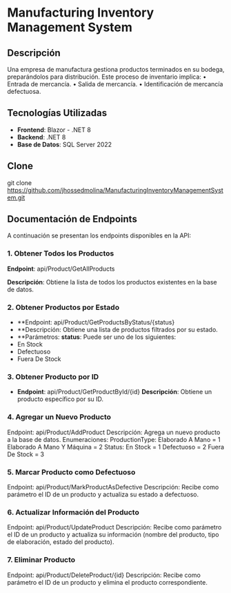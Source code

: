 # Manufacturing Inventory Management System

## Descripción

Una empresa de manufactura gestiona productos terminados en su bodega, preparándolos para distribución. Este proceso de inventario implica:
• Entrada de mercancía.
• Salida de mercancía.
• Identificación de mercancía defectuosa.

## Tecnologías Utilizadas

- **Frontend**: Blazor - .NET 8
- **Backend**: .NET 8
- **Base de Datos**: SQL Server 2022

## Clone

git clone https://github.com/jhossedmolina/ManufacturingInventoryManagementSystem.git

## Documentación de Endpoints
A continuación se presentan los endpoints disponibles en la API:

### 1. Obtener Todos los Productos
**Endpoint**: api/Product/GetAllProducts


**Descripción**: Obtiene la lista de todos los productos existentes en la base de datos.
### 2. Obtener Productos por Estado
- **Endpoint: api/Product/GetProductsByStatus/{status}
- **Descripción: Obtiene una lista de productos filtrados por su estado.
- **Parámetros:
**status**: Puede ser uno de los siguientes:
- En Stock
- Defectuoso
- Fuera De Stock
### 3. Obtener Producto por ID
- **Endpoint**: api/Product/GetProductById/{id}
**Descripción**: Obtiene un producto específico por su ID.
### 4. Agregar un Nuevo Producto
Endpoint: api/Product/AddProduct
Descripción: Agrega un nuevo producto a la base de datos.
Enumeraciones:
ProductionType:
Elaborado A Mano = 1
Elaborado A Mano Y Máquina = 2
Status:
En Stock = 1
Defectuoso = 2
Fuera De Stock = 3
### 5. Marcar Producto como Defectuoso
Endpoint: api/Product/MarkProductAsDefective
Descripción: Recibe como parámetro el ID de un producto y actualiza su estado a defectuoso.
### 6. Actualizar Información del Producto
Endpoint: api/Product/UpdateProduct
Descripción: Recibe como parámetro el ID de un producto y actualiza su información (nombre del producto, tipo de elaboración, estado del producto).
### 7. Eliminar Producto
Endpoint: api/Product/DeleteProduct/{id}
Descripción: Recibe como parámetro el ID de un producto y elimina el producto correspondiente.